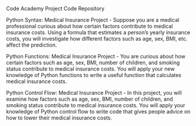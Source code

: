 Code Academy Project Code Repository

Python Syntax: Medical Insurance Project - 
Suppose you are a medical professional curious about how certain factors contribute to medical insurance costs. 
Using a formula that estimates a person’s yearly insurance costs, you will investigate how different factors such as age, sex, BMI, etc. affect the prediction.

Python Functions: Medical Insurance Project - 
You are curious about how certain factors such as age, sex, BMI, number of children, and smoking status contribute to medical insurance costs.
You will apply your new knowledge of Python functions to write a useful function that calculates medical insurance costs.

Python Control Flow: Medical Insurance Project - 
In this project, you will examine how factors such as age, sex, BMI, number of children, and smoking status contribute to medical insurance costs.
You will apply your knowledge of Python control flow to write code that gives people advice on how to lower their medical insurance costs.
